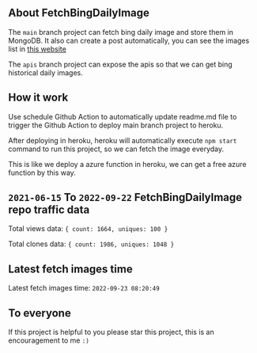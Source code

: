 ## About FetchBingDailyImage

The `main` branch project can fetch bing daily image and store them in MongoDB.
It also can create a post automatically, you can see the images list in [this website](https://oursalbum.netlify.app)

The `apis` branch project can expose the apis so that we can get bing historical daily images.

## How it work

Use schedule Github Action to automatically update readme.md file to trigger the Github Action to deploy main branch project to heroku.

After deploying in heroku, heroku will automatically execute `npm start` command to run this project, so we can fetch the image everyday.

This is like we deploy a azure function in heroku, we can get a free azure function by this way.

## `2021-06-15` To `2022-09-22` FetchBingDailyImage repo traffic data

Total views data: `{ count: 1664, uniques: 100 }`

Total clones data: `{ count: 1986, uniques: 1048 }`

## Latest fetch images time

Latest fetch images time: `2022-09-23 08:20:49`

## To everyone

If this project is helpful to you please star this project, this is an encouragement to me `:)`



